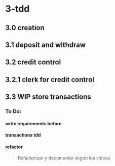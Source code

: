 # 3-tdd

## 3.0 creation

## 3.1 deposit and withdraw

## 3.2 credit control

## 3.2.1 clerk for credit control

## 3.3 WIP store transactions

### To Do:

#### write requirements before

#### transactions tdd

#### refactor

> Refactorizar y documentar según los videos
